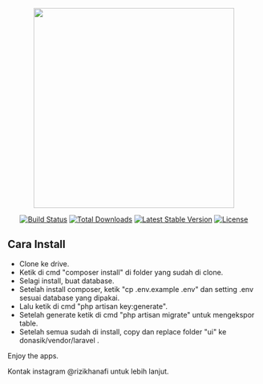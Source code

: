 <p align="center"><a href="https://laravel.com" target="_blank"><img src="https://raw.githubusercontent.com/laravel/art/master/logo-lockup/5%20SVG/2%20CMYK/1%20Full%20Color/laravel-logolockup-cmyk-red.svg" width="400"></a></p>

<p align="center">
<a href="https://travis-ci.org/laravel/framework"><img src="https://travis-ci.org/laravel/framework.svg" alt="Build Status"></a>
<a href="https://packagist.org/packages/laravel/framework"><img src="https://img.shields.io/packagist/dt/laravel/framework" alt="Total Downloads"></a>
<a href="https://packagist.org/packages/laravel/framework"><img src="https://img.shields.io/packagist/v/laravel/framework" alt="Latest Stable Version"></a>
<a href="https://packagist.org/packages/laravel/framework"><img src="https://img.shields.io/packagist/l/laravel/framework" alt="License"></a>
</p>

## Cara Install

- Clone ke drive.
- Ketik di cmd "composer install" di folder yang sudah di clone.
- Selagi install, buat database.
- Setelah install composer, ketik "cp .env.example .env" dan setting .env sesuai database yang dipakai.
- Lalu ketik di cmd "php artisan key:generate".
- Setelah generate ketik di cmd "php artisan migrate" untuk mengekspor table.
- Setelah semua sudah di install, copy dan replace folder "ui" ke donasik/vendor/laravel .

Enjoy the apps.

Kontak instagram @rizikhanafi untuk lebih lanjut.
